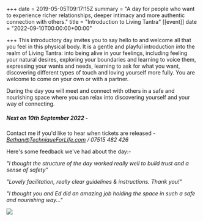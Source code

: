 +++
date = 2019-05-05T09:17:15Z
summary = "A day for people who want to experience richer relationships, deeper intimacy and more authentic connection with others."
title = "Introduction to Living Tantra"
[[event]]
date = "2022-09-10T00:00:00+00:00"

+++
This introductory day invites you to say hello to and welcome all that you feel in this physical body. It is a gentle and playful introduction into the realm of Living Tantra: into being alive in your feelings, including feeling your natural desires, exploring your boundaries and learning to voice them, expressing your wants and needs, learning to ask for what you want, discovering different types of touch and loving yourself more fully. You are welcome to come on your own or with a partner.

During the day you will meet and connect with others in a safe and nourishing space where you can relax into discovering yourself and your way of connecting.

##### Next on 10th September 2022 -

Contact me if you'd like to hear when tickets are released - [_Bethan@TechniqueForLife.com_](mailto:bethan@techniqueforlife.com) _/ 07515 482 426_

Here's some feedback we've had about the day:-

_"I thought the structure of the day worked really well to build trust and a sense of safety"_

_"Lovely facilitation, really clear guidelines & instructions. Thank you!"_

_"I thought you and Ed did an amazing job holding the space in such a safe and nourishing way..."_

![](/uploads/beinactionsml-3.jpg)